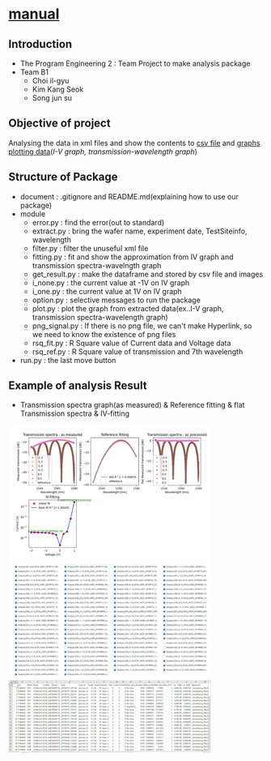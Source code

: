 # <u>manual</u>

## __Introduction__

+ The Program Engineering 2 : Team Project to make analysis package
+ Team B1
    * Choi il-gyu
    * Kim Kang Seok
    * Song jun su

## Objective of project

Analysing the data in xml files and show the contents to <u>csv file</u> and <u>graphs plotting data</u>(_I-V graph, transmission-wavelength graph_)

## Structure of Package

+ document : .gitignore and README.md(explaining how to use our package)
+ module 
    - error.py : find the error(out to standard)
    - extract.py : bring the wafer name, experiment date, TestSiteinfo, wavelength
    - filter.py : filter the unuseful xml file
    - fitting.py : fit and show the approximation from IV graph and transmission spectra-wavelngth graph
    - get_result.py : make the dataframe and stored by csv file and images
    - i_none.py : the current value at -1V on IV graph
    - i_one.py : the current value at 1V on IV graph
    - option.py : selective messages to run the package
    - plot.py : plot the graph from extracted data(ex..I-V graph, transmission spectra-wavelength graph)
    - png_signal.py : If there is no png file, we can't make Hyperlink, so we need to know the existence of png files
    - rsq_fit.py : R Square value of Current data and Voltage data
    - rsq_ref.py : R Square value of transmission and 7th wavelength
+ run.py : the last move button

## Example of analysis Result
+ Transmission spectra graph(as measured) & Reference fitting & flat Transmission spectra & IV-fitting
<img src="./document/B1_1.png" width="400">
<img src="./document/B1_2.png" width="400">
<img src="./document/B1_3.png" width="400">
